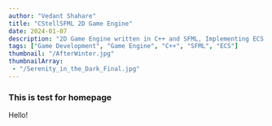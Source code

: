 ```yaml
---
author: "Vedant Shahare"
title: "CStellSFML 2D Game Engine"
date: 2024-01-07
description: "2D Game Engine written in C++ and SFML, Implementing ECS Architecture"
tags: ["Game Development", "Game Engine", "C++", "SFML", "ECS"]
thumbnail: "/AfterWinter.jpg"
thumbnailArray:
 - "/Serenity_in_the_Dark_Final.jpg"
---
```


### This is test for homepage

Hello!
